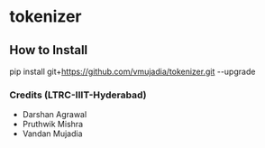 # tokenizer

## How to Install
pip install git+https://github.com/vmujadia/tokenizer.git --upgrade

### Credits (LTRC-IIIT-Hyderabad)
- Darshan Agrawal
- Pruthwik Mishra
- Vandan Mujadia
